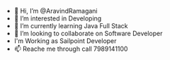 - 👋 Hi, I’m @AravindRamagani
- 👀 I’m interested in Developing
- 🌱 I’m currently learning Java Full Stack
- 💞️ I’m looking to collaborate on Software Developer
- I'm Working as Sailpoint Developer
- 📫 Reache me through call 7989141100

<!---
AravindRamagani/AravindRamagani is a ✨ special ✨ repository because its `README.md` (this file) appears on your GitHub profile.
You can click the Preview link to take a look at your changes.
--->
